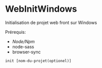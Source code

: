 # WebInitWindows
Initialisation de projet web front sur Windows

Prérequis:

+ *Node/Npm*
+ node-sass
+ browser-sync

`init [nom-du-projet(optionel)]`
